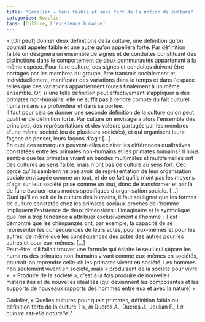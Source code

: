 ```yaml
---
title: "Godelier – Sens faible et sens fort de la notion de culture"
categories: Godelier
tags: [Culture, L'existence humaine]
---
```


« [On peut] donner deux définitions de la culture, une définition qu'on pourrait appeler faible et une autre qu'on appellera forte. Par définition faible on désignera un ensemble de signes et de conduites constituant des distinctions dans le comportement de deux communautés appartenant à la même espèce. Pour faire culture, ces signes et conduites doivent être partagés par les membres du groupe, être transmis socialement et individuellement, manifester des variations dans le temps et dans l'espace telles que ces variations appartiennent toutes finalement à un même ensemble. Or, si une telle définition peut effectivement s'appliquer à des primates non-humains, elle ne suffit pas à rendre compte du fait culturel humain dans sa profondeur et dans sa portée.   
Il faut pour cela se donner une seconde définition de la culture qu'on peut qualifier de définition forte. Par culture on envisagera alors l'ensemble des principes, des représentations et des valeurs partagés par les membres d'une même société (ou de plusieurs sociétés), et qui organisent leurs façons de penser, leurs façons d'agir […].  
En quoi ces remarques peuvent-elles éclairer les différences qualitatives constatées entre les primates non-humains et les primates humains? Il nous semble que les primates vivant en bandes multimâles et multifemelles ont des cultures au sens faible, mais n'ont pas de culture au sens fort. Ceci parce qu'ils semblent ne pas avoir de représentation de leur organisation sociale envisagée comme un tout, et de ce fait qu'ils n'ont pas les moyens d'agir sur leur société prise comme un tout, donc de transformer et par là de faire évoluer leurs modes spécifiques d'organisation sociale. […]  
Quoi qu’il en soit de la culture des humains, il faut souligner que les formes de culture constatée chez les primates sociaux proches de l’homme impliquent l’existence de deux dimensions : l’imaginaire et le symbolique que l’on a trop tendance à attribuer exclusivement à l’homme ; il est démontré que les chimpanzés ont, par exemple, la capacité de se représenter les conséquences de leurs actes, pour eux-mêmes et pour les autres, de même que les conséquences des actes des autres pour les autres et pour eux-mêmes. […]  
Peut-être, s'il fallait trouver une formule qui éclaire le seuil qui sépare les humains des primates non-humains vivant comme eux-mêmes en sociétés, pourrait-on reprendre celle-ci: les primates vivent en société. Les hommes non seulement vivent en société, mais « produisent de la société pour vivre ». « Produire de la société », c'est à la fois produire de nouvelles matérialités et de nouvelles idéalités (qui deviennent les composantes et les supports de nouveaux rapports des hommes entre eux et avec la nature) »

Godelier, « Quelles cultures pour quels primates, définition faible ou définition forte de la culture ? », _in_ Ducros A., Ducros J., Joulian F., _La culture est-elle naturelle ?_